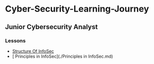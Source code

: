 # Cyber-Security-Learning-Journey


## Junior Cybersecurity Analyst

### Lessons

- [Structure Of InfoSec](./Structure_Of_Infosec.md)
- [ Principles in InfoSec](./Principles in InfoSec.md)
